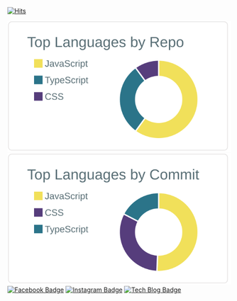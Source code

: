 [![Hits](https://hits.seeyoufarm.com/api/count/incr/badge.svg?url=https%3A%2F%2Fgithub.com%2FYeoSeongil%2Fhit-counter&count_bg=%2393E1DC&title_bg=%23929292&icon=&icon_color=%23FFFFFF&title=hits&edge_flat=false)](https://hits.seeyoufarm.com)       
        
![](https://raw.githubusercontent.com/YeoSeongil/YeoSeongil/main/profile-summary-card-output/default/1-repos-per-language.svg)
![](https://raw.githubusercontent.com/YeoSeongil/YeoSeongil/main/profile-summary-card-output/default/2-most-commit-language.svg)        
[![Facebook Badge](https://img.shields.io/badge/facebook-1877f2?style=flat-square&logo=facebook&logoColor=white&link=https://www.facebook.com/profile.php?id=100006827970975)](https://www.facebook.com/profile.php?id=100006827970975)
[![Instagram Badge](http://img.shields.io/badge/-Instagram%20-ff69b4?style=flat-square&logo=instagram&logoColor=white&link=https://www.instagram.com/zlo.orv.ko/)](https://www.instagram.com/zlo.orv.ko/)
[![Tech Blog Badge](http://img.shields.io/badge/-Tech%20blog-black?style=flat-square&logo=github&link=https://velog.io/@seongil_yeo)](https://velog.io/@seongil_yeo)

